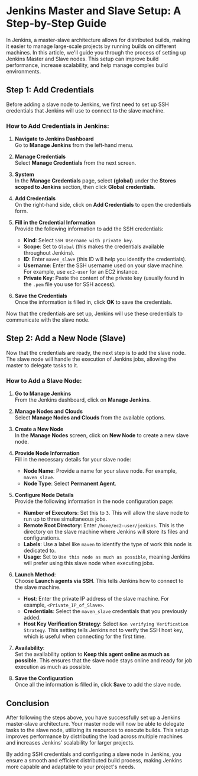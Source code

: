 # Jenkins Master and Slave Setup: A Step-by-Step Guide

In Jenkins, a master-slave architecture allows for distributed builds, making it easier to manage large-scale projects by running builds on different machines. In this article, we'll guide you through the process of setting up Jenkins Master and Slave nodes. This setup can improve build performance, increase scalability, and help manage complex build environments.

## Step 1: Add Credentials

Before adding a slave node to Jenkins, we first need to set up SSH credentials that Jenkins will use to connect to the slave machine.

### How to Add Credentials in Jenkins:
1. **Navigate to Jenkins Dashboard**  
   Go to **Manage Jenkins** from the left-hand menu.

2. **Manage Credentials**  
   Select **Manage Credentials** from the next screen.

3. **System**  
   In the **Manage Credentials** page, select **(global)** under the **Stores scoped to Jenkins** section, then click **Global credentials**.

4. **Add Credentials**  
   On the right-hand side, click on **Add Credentials** to open the credentials form.

5. **Fill in the Credential Information**  
   Provide the following information to add the SSH credentials:
   - **Kind**: Select `SSH Username with private key`.
   - **Scope**: Set to `Global` (this makes the credentials available throughout Jenkins).
   - **ID**: Enter `maven_slave` (this ID will help you identify the credentials).
   - **Username**: Enter the SSH username used on your slave machine. For example, use `ec2-user` for an EC2 instance.
   - **Private Key**: Paste the content of the private key (usually found in the `.pem` file you use for SSH access).

6. **Save the Credentials**  
   Once the information is filled in, click **OK** to save the credentials.

Now that the credentials are set up, Jenkins will use these credentials to communicate with the slave node.

## Step 2: Add a New Node (Slave)

Now that the credentials are ready, the next step is to add the slave node. The slave node will handle the execution of Jenkins jobs, allowing the master to delegate tasks to it.

### How to Add a Slave Node:
1. **Go to Manage Jenkins**  
   From the Jenkins dashboard, click on **Manage Jenkins**.

2. **Manage Nodes and Clouds**  
   Select **Manage Nodes and Clouds** from the available options.

3. **Create a New Node**  
   In the **Manage Nodes** screen, click on **New Node** to create a new slave node.

4. **Provide Node Information**  
   Fill in the necessary details for your slave node:
   - **Node Name**: Provide a name for your slave node. For example, `maven_slave`.
   - **Node Type**: Select **Permanent Agent**.
   
5. **Configure Node Details**  
   Provide the following information in the node configuration page:
   - **Number of Executors**: Set this to `3`. This will allow the slave node to run up to three simultaneous jobs.
   - **Remote Root Directory**: Enter `/home/ec2-user/jenkins`. This is the directory on the slave machine where Jenkins will store its files and configurations.
   - **Labels**: Use a label like `maven` to identify the type of work this node is dedicated to.
   - **Usage**: Set to `Use this node as much as possible`, meaning Jenkins will prefer using this slave node when executing jobs.
   
6. **Launch Method**:  
   Choose **Launch agents via SSH**. This tells Jenkins how to connect to the slave machine.
   - **Host**: Enter the private IP address of the slave machine. For example, `<Private_IP_of_Slave>`.
   - **Credentials**: Select the `maven_slave` credentials that you previously added.
   - **Host Key Verification Strategy**: Select `Non verifying Verification Strategy`. This setting tells Jenkins not to verify the SSH host key, which is useful when connecting for the first time.
   
7. **Availability**:  
   Set the availability option to **Keep this agent online as much as possible**. This ensures that the slave node stays online and ready for job execution as much as possible.

8. **Save the Configuration**  
   Once all the information is filled in, click **Save** to add the slave node.

## Conclusion

After following the steps above, you have successfully set up a Jenkins master-slave architecture. Your master node will now be able to delegate tasks to the slave node, utilizing its resources to execute builds. This setup improves performance by distributing the load across multiple machines and increases Jenkins’ scalability for larger projects.

By adding SSH credentials and configuring a slave node in Jenkins, you ensure a smooth and efficient distributed build process, making Jenkins more capable and adaptable to your project's needs.
